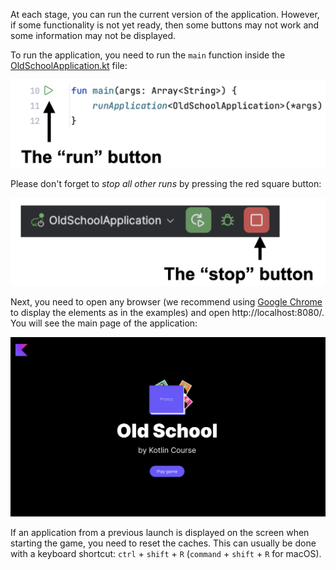 At each stage, you can run the current version of the application.
However, if some functionality is not yet ready,
then some buttons may not work and some information may not be displayed.

To run the application, you need to run the `main` function inside
the [OldSchoolApplication.kt](psi_element://org.jetbrains.kotlin.course.old.school.OldSchoolApplicationKt#main) file:

![How to run the application](../../utils/src/main/resources/images/old/school/ide/run.png)

Please don't forget to _stop all other runs_ by pressing the red square button:

![How to stop the application](../../utils/src/main/resources/images/old/school/ide/stop.png)

Next, you need to open any browser (we recommend using [Google Chrome](https://www.google.com/chrome/) to display the elements as in the examples)
and open http://localhost:8080/. You will see the main page of the application:

![The main page of the application](../../utils/src/main/resources/images/old/school/states/main_page.png)

<div class="hint" title="The application from the last launch is displayed">

If an application from a previous launch is displayed on the screen when starting the game, you need to reset the caches.
This can usually be done with a keyboard shortcut: `ctrl` + `shift` + `R` (`command` + `shift` + `R` for macOS).
</div>
